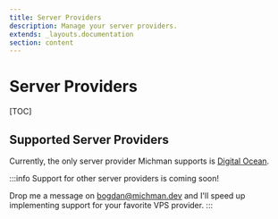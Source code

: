 ```yaml
---
title: Server Providers
description: Manage your server providers.
extends: _layouts.documentation
section: content
---
```


# Server Providers

[TOC]



## Supported Server Providers

Currently, the only server provider Michman supports is [Digital Ocean](https://digitalocean.com).

:::info
Support for other server providers is coming soon!

Drop me a message on bogdan@michman.dev and I'll speed up implementing support for your favorite VPS provider.
:::
